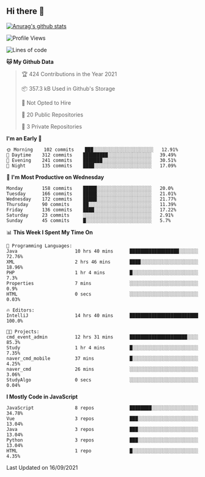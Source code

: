 ## Hi there 👋

[![Anurag's github stats](https://github-readme-stats.vercel.app/api?username=Songwonseok)](https://github.com/anuraghazra/github-readme-stats)



<!--START_SECTION:waka-->
![Profile Views](http://img.shields.io/badge/Profile%20Views-0-blue)

![Lines of code](https://img.shields.io/badge/From%20Hello%20World%20I%27ve%20Written-2.9%20million%20lines%20of%20code-blue)

**🐱 My Github Data** 

> 🏆 424 Contributions in the Year 2021
 > 
> 📦 357.3 kB Used in Github's Storage 
 > 
> 🚫 Not Opted to Hire
 > 
> 📜 20 Public Repositories 
 > 
> 🔑 3 Private Repositories  
 > 
**I'm an Early 🐤** 

```text
🌞 Morning    102 commits    ███░░░░░░░░░░░░░░░░░░░░░░   12.91% 
🌆 Daytime    312 commits    █████████░░░░░░░░░░░░░░░░   39.49% 
🌃 Evening    241 commits    ███████░░░░░░░░░░░░░░░░░░   30.51% 
🌙 Night      135 commits    ████░░░░░░░░░░░░░░░░░░░░░   17.09%

```
📅 **I'm Most Productive on Wednesday** 

```text
Monday       158 commits    █████░░░░░░░░░░░░░░░░░░░░   20.0% 
Tuesday      166 commits    █████░░░░░░░░░░░░░░░░░░░░   21.01% 
Wednesday    172 commits    █████░░░░░░░░░░░░░░░░░░░░   21.77% 
Thursday     90 commits     ██░░░░░░░░░░░░░░░░░░░░░░░   11.39% 
Friday       136 commits    ████░░░░░░░░░░░░░░░░░░░░░   17.22% 
Saturday     23 commits     ░░░░░░░░░░░░░░░░░░░░░░░░░   2.91% 
Sunday       45 commits     █░░░░░░░░░░░░░░░░░░░░░░░░   5.7%

```


📊 **This Week I Spent My Time On** 

```text
💬 Programming Languages: 
Java                     10 hrs 40 mins      ██████████████████░░░░░░░   72.76% 
XML                      2 hrs 46 mins       ████░░░░░░░░░░░░░░░░░░░░░   18.96% 
PHP                      1 hr 4 mins         █░░░░░░░░░░░░░░░░░░░░░░░░   7.3% 
Properties               7 mins              ░░░░░░░░░░░░░░░░░░░░░░░░░   0.9% 
HTML                     0 secs              ░░░░░░░░░░░░░░░░░░░░░░░░░   0.03%

🔥 Editors: 
IntelliJ                 14 hrs 40 mins      █████████████████████████   100.0%

🐱‍💻 Projects: 
cmd_event_admin          12 hrs 31 mins      █████████████████████░░░░   85.3% 
Study                    1 hr 4 mins         █░░░░░░░░░░░░░░░░░░░░░░░░   7.35% 
naver_cmd_mobile         37 mins             █░░░░░░░░░░░░░░░░░░░░░░░░   4.25% 
naver_cmd                26 mins             ░░░░░░░░░░░░░░░░░░░░░░░░░   3.06% 
StudyAlgo                0 secs              ░░░░░░░░░░░░░░░░░░░░░░░░░   0.04%

```

**I Mostly Code in JavaScript** 

```text
JavaScript               8 repos             ████████░░░░░░░░░░░░░░░░░   34.78% 
Vue                      3 repos             ███░░░░░░░░░░░░░░░░░░░░░░   13.04% 
Java                     3 repos             ███░░░░░░░░░░░░░░░░░░░░░░   13.04% 
Python                   3 repos             ███░░░░░░░░░░░░░░░░░░░░░░   13.04% 
HTML                     1 repo              █░░░░░░░░░░░░░░░░░░░░░░░░   4.35%

```



 Last Updated on 16/09/2021
<!--END_SECTION:waka-->
